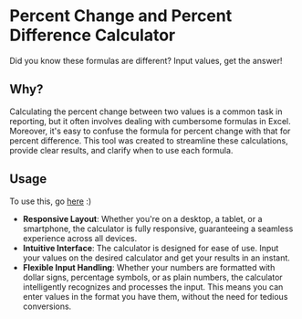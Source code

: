 # Percent Change and Percent Difference Calculator
Did you know these formulas are different? Input values, get the answer!

## Why?
Calculating the percent change between two values is a common task in reporting, but it often involves dealing with cumbersome formulas in Excel. Moreover, it's easy to confuse the formula for percent change with that for percent difference. This tool was created to streamline these calculations, provide clear results, and clarify when to use each formula.

## Usage
To use this, go [here](https://mindgruve-search-calculator.netlify.app/) :)

- **Responsive Layout**: Whether you're on a desktop, a tablet, or a smartphone, the calculator is fully responsive, guaranteeing a seamless experience across all devices.
- **Intuitive Interface**: The calculator is designed for ease of use. Input your values on the desired calculator and get your results in an instant.
- **Flexible Input Handling**: Whether your numbers are formatted with dollar signs, percentage symbols, or as plain numbers, the calculator intelligently recognizes and processes the input. This means you can enter values in the format you have them, without the need for tedious conversions.
